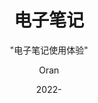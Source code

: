 ---
layout:    post
title:      "电子笔记"
subtitle:   " \"电子笔记使用体验\""
date:       2022-
author:     "Oran"
header-img: "assets/imgs/post-bg-2015.jpg"
catalog: true
published: false
tags:
    - 
---